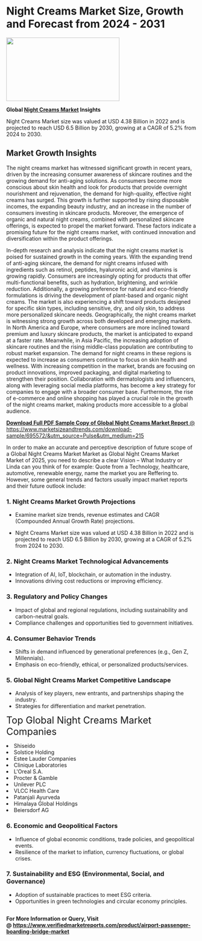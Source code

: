 <H1>Night Creams Market Size, Growth and Forecast from 2024 - 2031</H1><img class="aligncenter size-medium wp-image-584254" src="https://thirdeyenews.in/wp-content/uploads/2024/09/Global-Market-Research-300x168.jpeg" alt="" width="300" height="168" /><p><strong>Global&nbsp;<a href="https://www.marketsizeandtrends.com/download-sample/695572/&amp;utm_source=Pulse&amp;utm_medium=215">Night Creams Market</a> Insights</strong></p><p>Night Creams Market size was valued at USD 4.38 Billion in 2022 and is projected to reach USD 6.5 Billion by 2030, growing at a CAGR of 5.2% from 2024 to 2030.</p><p><h2>Market Growth Insights</h2> <p>The night creams market has witnessed significant growth in recent years, driven by the increasing consumer awareness of skincare routines and the growing demand for anti-aging solutions. As consumers become more conscious about skin health and look for products that provide overnight nourishment and rejuvenation, the demand for high-quality, effective night creams has surged. This growth is further supported by rising disposable incomes, the expanding beauty industry, and an increase in the number of consumers investing in skincare products. Moreover, the emergence of organic and natural night creams, combined with personalized skincare offerings, is expected to propel the market forward. These factors indicate a promising future for the night creams market, with continued innovation and diversification within the product offerings.</p> <p><a href="#"></a></p> <p>In-depth research and analysis indicate that the night creams market is poised for sustained growth in the coming years. With the expanding trend of anti-aging skincare, the demand for night creams infused with ingredients such as retinol, peptides, hyaluronic acid, and vitamins is growing rapidly. Consumers are increasingly opting for products that offer multi-functional benefits, such as hydration, brightening, and wrinkle reduction. Additionally, a growing preference for natural and eco-friendly formulations is driving the development of plant-based and organic night creams. The market is also experiencing a shift toward products designed for specific skin types, including sensitive, dry, and oily skin, to address more personalized skincare needs. Geographically, the night creams market is witnessing strong growth across both developed and emerging markets. In North America and Europe, where consumers are more inclined toward premium and luxury skincare products, the market is anticipated to expand at a faster rate. Meanwhile, in Asia Pacific, the increasing adoption of skincare routines and the rising middle-class population are contributing to robust market expansion. The demand for night creams in these regions is expected to increase as consumers continue to focus on skin health and wellness. With increasing competition in the market, brands are focusing on product innovations, improved packaging, and digital marketing to strengthen their position. Collaboration with dermatologists and influencers, along with leveraging social media platforms, has become a key strategy for companies to engage with a broader consumer base. Furthermore, the rise of e-commerce and online shopping has played a crucial role in the growth of the night creams market, making products more accessible to a global audience.</p> <p><a href="#"></p><p><span class=""><strong>Download Full PDF Sample Copy of Global Night Creams Market Report</strong> @ <a href="https://www.marketsizeandtrends.com/download-sample/695572/&amp;utm_source=Pulse&amp;utm_medium=215" target="_blank">https://www.marketsizeandtrends.com/download-sample/695572/&amp;utm_source=Pulse&amp;utm_medium=215</a></span></p><p>In order to make an accurate and perceptive description of future scope of a Global&nbsp;Night Creams Market Market as Global&nbsp;Night Creams Market Market of 2025, you need to describe a clear Vision &ndash; What Industry or Linda can you think of for example: Quote from a Technology, healthcare, automotive, renewable energy, name the market you are Reffering to. However, some general trends and factors usually impact market reports and their future outlook include:</p><h3>1.&nbsp;<strong>Night Creams Market Growth Projections</strong></h3><ul><li>Examine market size trends, revenue estimates and CAGR (Compounded Annual Growth Rate) projections.</li><li><p>Night Creams Market size was valued at USD 4.38 Billion in 2022 and is projected to reach USD 6.5 Billion by 2030, growing at a CAGR of 5.2% from 2024 to 2030.</p></li></ul><h3>2.&nbsp;<strong>Night Creams Market Technological Advancements</strong></h3><ul><li>Integration of AI, IoT, blockchain, or automation in the industry.</li><li>Innovations driving cost reductions or improving efficiency.</li></ul><h3>3.&nbsp;<strong>Regulatory and Policy Changes</strong></h3><ul><li>Impact of global and regional regulations, including sustainability and carbon-neutral goals.</li><li>Compliance challenges and opportunities tied to government initiatives.</li></ul><h3>4.&nbsp;<strong>Consumer Behavior Trends</strong></h3><ul><li>Shifts in demand influenced by generational preferences (e.g., Gen Z, Millennials).</li><li>Emphasis on eco-friendly, ethical, or personalized products/services.</li></ul><h3>5.&nbsp;<strong>Global Night Creams Market Competitive Landscape</strong></h3><ul><li>Analysis of key players, new entrants, and partnerships shaping the industry.</li><li>Strategies for differentiation and market penetration.</li></ul><p data-pm-slice="1 1 []"><span style="color: inherit; font-family: inherit; font-size: 25px;">Top Global Night Creams Market Companies</span></p><div class="" data-test-id=""><p><li>Shiseido</li><li> Solstice Holding</li><li> Estee Lauder Companies</li><li> Clinique Laboratories</li><li> L'Oreal S.A.</li><li> Procter & Gamble</li><li> Unilever PLC</li><li> VLCC Health Care</li><li> Patanjali Ayurveda</li><li> Himalaya Global Holdings</li><li> Beiersdorf AG</li></p></div><h3>6.&nbsp;<strong>Economic and Geopolitical Factors</strong></h3><ul><li>Influence of global economic conditions, trade policies, and geopolitical events.</li><li>Resilience of the market to inflation, currency fluctuations, or global crises.</li></ul><h3>7.&nbsp;<strong>Sustainability and ESG (Environmental, Social, and Governance)</strong></h3><ul><li>Adoption of sustainable practices to meet ESG criteria.</li><li>Opportunities in green technologies and circular economy principles.</li></ul><h2><strong style="font-size: 14px;">For More Information or Query, Visit @&nbsp;</strong><a style="background-color: #ffffff; font-size: 14px;" href="https://www.marketsizeandtrends.com/report/night-creams-market/" target="_blank">https://www.verifiedmarketreports.com/product/airport-passenger-boarding-bridge-market</a></h2>
